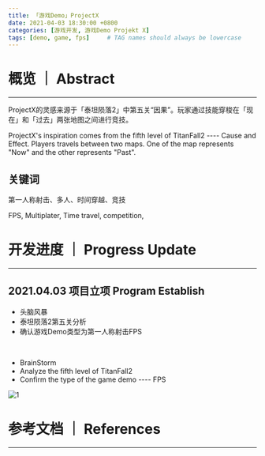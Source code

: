 ```yaml
---
title: 「游戏Demo」ProjectX
date: 2021-04-03 18:30:00 +0800
categories: [游戏开发, 游戏Demo Projekt X]
tags: [demo, game, fps]     # TAG names should always be lowercase
---
```


# 概览 ｜ Abstract
---

ProjectX的灵感来源于「泰坦陨落2」中第五关“因果”。玩家通过技能穿梭在「现在」和「过去」两张地图之间进行竞技。

ProjectX's inspiration comes from the fifth level of TitanFall2 ---- Cause and Effect. Players travels between two maps. One of the map represents "Now" and the other represents "Past".

## 关键词 

第一人称射击、多人、时间穿越、竞技

FPS, Multiplater, Time travel, competition, 

# 开发进度 ｜ Progress Update
---

## 2021.04.03 项目立项 Program Establish

- 头脑风暴 
- 泰坦陨落2第五关分析
- 确认游戏Demo类型为第一人称射击FPS

<br>

- BrainStorm
- Analyze the fifth level of TitanFall2
- Confirm the type of the game demo ---- FPS

![1][poster]


# 参考文档 ｜ References
---

[poster]: https://github.com/kanericky/kanericky.github.io/blob/master/_posts/Pictures/BrainStorm01.png?raw=true